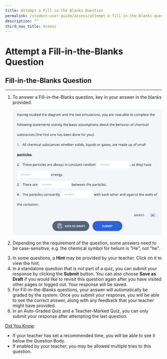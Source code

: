 ```yaml
---
title: Attempt a Fill in the Blanks Question
permalink: /student-user-guide/assess/attempt-a-fill-in-the-blanks-question/
description: ""
third_nav_title: Assess
---
```

<h1 id="attempt-a-fill-in-the-blanks-question">Attempt a Fill-in-the-Blanks Question</h1>
<h2 id="-fill-in-the-blanks-question-">Fill-in-the-Blanks Question</h2>
<hr>
<ol>
<li><p>To answer a Fill-in-the-Blanks question, key in your answer in the blanks provided.</p>
<p><img src="/images/1Student/As-FitB.png"></p>
</li>
<li><p>Depending on the requirement of the question, some answers need to be case-sensitive, e.g. the chemical symbol for helium is "He", not "he".</p>
</li>
<li>In some questions, a <strong>Hint</strong> may be provided by your teacher. Click on it to view the hint.</li>
<li>In a standalone question that is not part of a quiz, you can submit your response by clicking the <strong>Submit</strong> button. You can also choose <strong>Save as Draft</strong> if you would like to revisit this question again after you have visited other pages or logged out. Your response will be saved.</li>
<li>For Fill-in-the-Blanks questions, your answer will automatically be graded by the system. Once you submit your response, you will be able to see the correct answer, along with any feedback that your teacher might have provided.</li>
<li>In an Auto-Graded Quiz and a Teacher-Marked Quiz, you can only submit your response after attempting the last question.</li>
</ol>
<p><u>Did You Know</u>:</p>
<ul>
<li>If your teacher has set a recommended time, you will be able to see it below the Question Body.</li>
<li>If enabled by your teacher, you may be allowed multiple tries to this question.</li>
</ul>